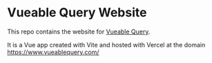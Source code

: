 # Vueable Query Website

This repo contains the website for [Vueable Query](https://github.com/oslabs-beta/Vueable-query).

It is a Vue app created with Vite and hosted with Vercel at the domain https://www.vueablequery.com/

